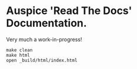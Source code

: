 # Auspice 'Read The Docs' Documentation.

Very much a work-in-progress!

```
make clean
make html
open _build/html/index.html
```